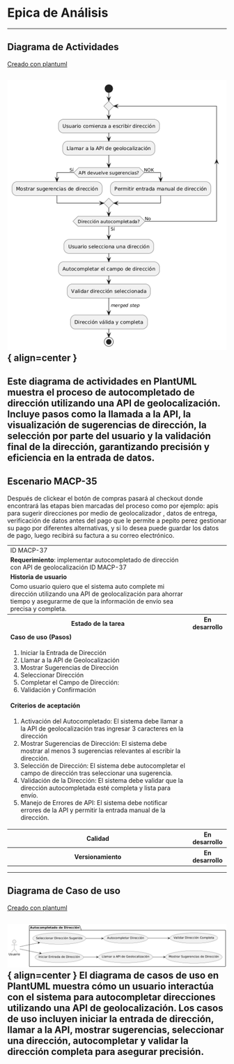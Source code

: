 # Epica de Análisis

------
## Diagrama de Actividades
[Creado con plantuml](https://plantuml.com/es/)

![Image title](./assets/DIAGRAMADEACTIVIDADES/MACP-37.png){ align=center }
---
Este diagrama de actividades en PlantUML muestra el proceso de autocompletado de dirección utilizando una API de geolocalización. Incluye pasos como la llamada a la API, la visualización de sugerencias de dirección, la selección por parte del usuario y la validación final de la dirección, garantizando precisión y eficiencia en la entrada de datos.
---

###
###

## Escenario MACP-35
Después de clickear el botón de compras pasará al checkout donde encontrará las etapas bien marcadas del proceso como por ejemplo: apis para sugerir direcciones por medio de geolocalizador , datos de entrega, verificación de datos antes del pago que le permite a pepito perez gestionar su pago por diferentes alternativas, y si lo desea puede guardar los datos de pago, luego recibirá su factura a su  correo electrónico.

<table id="customers">
  <tr class="idtext principal">
    <td>ID MACP-37</td>
  </tr>
  <tr class="single text">
    <td><strong>Requerimiento</strong>: implementar autocompletado de dirección con API de geolocalización ID MACP-37</td>
  </tr>
  <tr class="single gray">
    <td><strong>Historia de usuario</strong></td>
  </tr>
  <tr class="single text">
    <td>Como usuario quiero que el sistema auto complete mi dirección utilizando una API de geolocalización para ahorrar tiempo y asegurarme de que la información de envío sea precisa y completa.</td>
  </tr>
  <tr class="duo">
    <th class="gray"><strong>Estado de la tarea</strong></th>
    <th>En desarrollo</th>
  </tr>
  <tr class="single gray">
    <td><strong>Caso de uso (Pasos)</strong></td>
  </tr>
  <tr class="single text">
    <td>
        <ol>
            <li>Iniciar la Entrada de Dirección</li>
            <li>Llamar a la API de Geolocalización</li>
            <li>Mostrar Sugerencias de Dirección</li>
            <li>Seleccionar Dirección</li>
            <li>Completar el Campo de Dirección:</li>
            <li>Validación y Confirmación</li>
        </ol>
    </td>
  </tr>
  <tr class="single gray">
    <td><strong>Criterios de aceptación</strong></td>
  </tr>
  <tr class="single text">
    <td>
        <ol>
            <li>Activación del Autocompletado: El sistema debe llamar a la API de geolocalización tras ingresar 3 caracteres en la dirección</li>
            <li>Mostrar Sugerencias de Dirección: El sistema debe mostrar al menos 3 sugerencias relevantes al escribir la dirección.</li>
            <li>Selección de Dirección: El sistema debe autocompletar el campo de dirección tras seleccionar una sugerencia.</li>
            <li>Validación de la Dirección: El sistema debe validar que la dirección autocompletada esté completa y lista para envío.</li>
            <li>Manejo de Errores de API: El sistema debe notificar errores de la API y permitir la entrada manual de la dirección.</li>
        </ol>
    </td>
  </tr>
 <tr class="duo">
    <th class="gray"><strong>Calidad</strong></th>
    <th>En desarrollo</th>
  </tr>
  <tr class="duo">
    <th class="gray"><strong>Versionamiento</strong></th>
    <th>En desarrollo</th>
  </tr>
</table>



---
## Diagrama de Caso de uso
[Creado con plantuml](https://plantuml.com/es/)

![Image title](./assets/DIAGRADEUSOS/MACP-37.png){ align=center }
El diagrama de casos de uso en PlantUML muestra cómo un usuario interactúa con el sistema para autocompletar direcciones utilizando una API de geolocalización. Los casos de uso incluyen iniciar la entrada de dirección, llamar a la API, mostrar sugerencias, seleccionar una dirección, autocompletar y validar la dirección completa para asegurar precisión.
---

